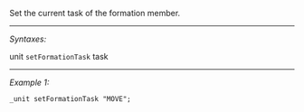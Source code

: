 Set the current task of the formation member.


---
*Syntaxes:*

unit `setFormationTask` task

---
*Example 1:*

```sqf
_unit setFormationTask "MOVE";
```